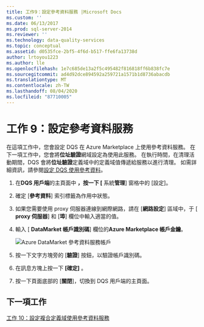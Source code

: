 ```yaml
---
title: 工作9：設定參考資料服務 |Microsoft Docs
ms.custom: ''
ms.date: 06/13/2017
ms.prod: sql-server-2014
ms.reviewer: ''
ms.technology: data-quality-services
ms.topic: conceptual
ms.assetid: d0535fce-2bf5-4f6d-b517-ffe6fa13738d
author: lrtoyou1223
ms.author: lle
ms.openlocfilehash: 1e7c685de13a2f5c495482f816818ff6b838fc7e
ms.sourcegitcommit: ad4d92dce894592a259721a1571b1d8736abacdb
ms.translationtype: MT
ms.contentlocale: zh-TW
ms.lasthandoff: 08/04/2020
ms.locfileid: "87710005"
---
```

# <a name="task-9-configuring-a-reference-data-service"></a>工作 9：設定參考資料服務
  在這項工作中，您會設定 DQS 在 Azure Marketplace 上使用參考資料服務。 在下一項工作中，您會將**位址驗證**網域設定為使用此服務。 在執行時間，在清理活動期間，DQS 會將**位址驗證**定義域中的定義域值傳遞給服務以進行清理。 如需詳細資訊，請參閱[設定 DQS 使用參考資料](https://msdn.microsoft.com/library/hh213070.aspx)。  
  
1.  在**DQS 用戶端**的主頁面中 **，按一下 [** 系統**管理**] 窗格中的 [設定]。  
  
2.  確定 [**參考資料**] 索引標籤為作用中狀態。  
  
3.  如果您需要使用 proxy 伺服器連線到網際網路，請在 [**網路設定**] 區域中，于 [ **proxy 伺服器**] 和 [**埠**] 欄位中輸入適當的值。  
  
4.  輸入 [ **DataMarket 帳戶識別碼**] 欄位的**Azure Marketplace 帳戶金鑰**。  
  
     ![Azure DataMarket 參考資料服務帳戶](../../2014/tutorials/media/et-configuringareferencedataservice.jpg "Azure DataMarket 參考資料服務帳戶")  
  
5.  按一下文字方塊旁的 [**驗證**] 按鈕，以驗證帳戶識別碼。  
  
6.  在訊息方塊上按一下 **[確定]** 。  
  
7.  按一下頁面底部的 [**關閉**]，切換到 DQS 用戶端的主頁面。  
  
## <a name="next-task"></a>下一項工作  
 [工作 10：設定複合定義域使用參考資料服務](../../2014/tutorials/task-10-configuring-composite-domain-to-use-reference-data-service.md)  
  
  
